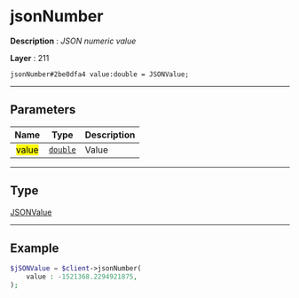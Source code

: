 # jsonNumber

**Description** : *JSON numeric value*

**Layer** : 211

```tl
jsonNumber#2be0dfa4 value:double = JSONValue;
```

---

## Parameters

| Name | Type | Description |
| :---: | :---: | :--- |
| <mark>value</mark> | [`double`](type/double) | Value |

---

## Type

[JSONValue](type/JSONValue)

---

## Example

```php
$jSONValue = $client->jsonNumber(
	value : -1521368.2294921875,
);
```